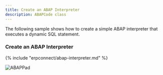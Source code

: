```yaml
---
title: Create an ABAP Interpreter
description: ABAPCode class
---
```


The following sample shows how to create a simple ABAP interpreter that executes a dynamic SQL statement.<br>

### Create an ABAP Interpreter

{% include "erpconnect/abap-interpreter.md" %}

![ABAPPad]( site:assets/images/erpconnect/AbapPad.png)
